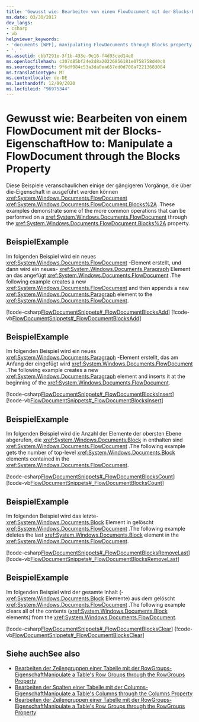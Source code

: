 ```yaml
---
title: 'Gewusst wie: Bearbeiten von einem FlowDocument mit der Blocks-Eigenschaft'
ms.date: 03/30/2017
dev_langs:
- csharp
- vb
helpviewer_keywords:
- 'documents [WPF], manipulating FlowDocuments through Blocks property [WPF], , '
- ', '
ms.assetid: cbb7291e-3f1b-433e-9e16-f4d93ced14e8
ms.openlocfilehash: c307d85bf24e2d8a20226856181e0758758d40c0
ms.sourcegitcommit: 9f6df084c53a3da0ea657ed0d708a72213683084
ms.translationtype: MT
ms.contentlocale: de-DE
ms.lasthandoff: 12/09/2020
ms.locfileid: "96975344"
---
```

# <a name="how-to-manipulate-a-flowdocument-through-the-blocks-property"></a><span data-ttu-id="e66e2-102">Gewusst wie: Bearbeiten von einem FlowDocument mit der Blocks-Eigenschaft</span><span class="sxs-lookup"><span data-stu-id="e66e2-102">How to: Manipulate a FlowDocument through the Blocks Property</span></span>
<span data-ttu-id="e66e2-103">Diese Beispiele veranschaulichen einige der gängigeren Vorgänge, die über die-Eigenschaft in ausgeführt werden können <xref:System.Windows.Documents.FlowDocument> <xref:System.Windows.Documents.FlowDocument.Blocks%2A> .</span><span class="sxs-lookup"><span data-stu-id="e66e2-103">These examples demonstrate some of the more common operations that can be performed on a <xref:System.Windows.Documents.FlowDocument> through the <xref:System.Windows.Documents.FlowDocument.Blocks%2A> property.</span></span>  
  
## <a name="example"></a><span data-ttu-id="e66e2-104">Beispiel</span><span class="sxs-lookup"><span data-stu-id="e66e2-104">Example</span></span>  
 <span data-ttu-id="e66e2-105">Im folgenden Beispiel wird ein neues <xref:System.Windows.Documents.FlowDocument> -Element erstellt, und dann wird ein neues- <xref:System.Windows.Documents.Paragraph> Element an das angefügt <xref:System.Windows.Documents.FlowDocument> .</span><span class="sxs-lookup"><span data-stu-id="e66e2-105">The following example creates a new <xref:System.Windows.Documents.FlowDocument> and then appends a new <xref:System.Windows.Documents.Paragraph> element to the <xref:System.Windows.Documents.FlowDocument>.</span></span>  
  
 [!code-csharp[FlowDocumentSnippets#_FlowDocumentBlocksAdd](~/samples/snippets/csharp/VS_Snippets_Wpf/FlowDocumentSnippets/CSharp/Window1.xaml.cs#_flowdocumentblocksadd)]
 [!code-vb[FlowDocumentSnippets#_FlowDocumentBlocksAdd](~/samples/snippets/visualbasic/VS_Snippets_Wpf/FlowDocumentSnippets/visualbasic/window1.xaml.vb#_flowdocumentblocksadd)]  
  
## <a name="example"></a><span data-ttu-id="e66e2-106">Beispiel</span><span class="sxs-lookup"><span data-stu-id="e66e2-106">Example</span></span>  
 <span data-ttu-id="e66e2-107">Im folgenden Beispiel wird ein neues <xref:System.Windows.Documents.Paragraph> -Element erstellt, das am Anfang der eingefügt wird <xref:System.Windows.Documents.FlowDocument> .</span><span class="sxs-lookup"><span data-stu-id="e66e2-107">The following example creates a new <xref:System.Windows.Documents.Paragraph> element and inserts it at the beginning of the <xref:System.Windows.Documents.FlowDocument>.</span></span>  
  
 [!code-csharp[FlowDocumentSnippets#_FlowDocumentBlocksInsert](~/samples/snippets/csharp/VS_Snippets_Wpf/FlowDocumentSnippets/CSharp/Window1.xaml.cs#_flowdocumentblocksinsert)]
 [!code-vb[FlowDocumentSnippets#_FlowDocumentBlocksInsert](~/samples/snippets/visualbasic/VS_Snippets_Wpf/FlowDocumentSnippets/visualbasic/window1.xaml.vb#_flowdocumentblocksinsert)]  
  
## <a name="example"></a><span data-ttu-id="e66e2-108">Beispiel</span><span class="sxs-lookup"><span data-stu-id="e66e2-108">Example</span></span>  
 <span data-ttu-id="e66e2-109">Im folgenden Beispiel wird die Anzahl der Elemente der obersten Ebene abgerufen, die <xref:System.Windows.Documents.Block> in enthalten sind <xref:System.Windows.Documents.FlowDocument> .</span><span class="sxs-lookup"><span data-stu-id="e66e2-109">The following example gets the number of top-level <xref:System.Windows.Documents.Block> elements contained in the <xref:System.Windows.Documents.FlowDocument>.</span></span>  
  
 [!code-csharp[FlowDocumentSnippets#_FlowDocumentBlocksCount](~/samples/snippets/csharp/VS_Snippets_Wpf/FlowDocumentSnippets/CSharp/Window1.xaml.cs#_flowdocumentblockscount)]
 [!code-vb[FlowDocumentSnippets#_FlowDocumentBlocksCount](~/samples/snippets/visualbasic/VS_Snippets_Wpf/FlowDocumentSnippets/visualbasic/window1.xaml.vb#_flowdocumentblockscount)]  
  
## <a name="example"></a><span data-ttu-id="e66e2-110">Beispiel</span><span class="sxs-lookup"><span data-stu-id="e66e2-110">Example</span></span>  
 <span data-ttu-id="e66e2-111">Im folgenden Beispiel wird das letzte- <xref:System.Windows.Documents.Block> Element in gelöscht <xref:System.Windows.Documents.FlowDocument> .</span><span class="sxs-lookup"><span data-stu-id="e66e2-111">The following example deletes the last <xref:System.Windows.Documents.Block> element in the <xref:System.Windows.Documents.FlowDocument>.</span></span>  
  
 [!code-csharp[FlowDocumentSnippets#_FlowDocumentBlocksRemoveLast](~/samples/snippets/csharp/VS_Snippets_Wpf/FlowDocumentSnippets/CSharp/Window1.xaml.cs#_flowdocumentblocksremovelast)]
 [!code-vb[FlowDocumentSnippets#_FlowDocumentBlocksRemoveLast](~/samples/snippets/visualbasic/VS_Snippets_Wpf/FlowDocumentSnippets/visualbasic/window1.xaml.vb#_flowdocumentblocksremovelast)]  
  
## <a name="example"></a><span data-ttu-id="e66e2-112">Beispiel</span><span class="sxs-lookup"><span data-stu-id="e66e2-112">Example</span></span>  
 <span data-ttu-id="e66e2-113">Im folgenden Beispiel wird der gesamte Inhalt (- <xref:System.Windows.Documents.Block> Elemente) aus dem gelöscht <xref:System.Windows.Documents.FlowDocument> .</span><span class="sxs-lookup"><span data-stu-id="e66e2-113">The following example clears all of the contents (<xref:System.Windows.Documents.Block> elements) from the <xref:System.Windows.Documents.FlowDocument>.</span></span>  
  
 [!code-csharp[FlowDocumentSnippets#_FlowDocumentBlocksClear](~/samples/snippets/csharp/VS_Snippets_Wpf/FlowDocumentSnippets/CSharp/Window1.xaml.cs#_flowdocumentblocksclear)]
 [!code-vb[FlowDocumentSnippets#_FlowDocumentBlocksClear](~/samples/snippets/visualbasic/VS_Snippets_Wpf/FlowDocumentSnippets/visualbasic/window1.xaml.vb#_flowdocumentblocksclear)]  
  
## <a name="see-also"></a><span data-ttu-id="e66e2-114">Siehe auch</span><span class="sxs-lookup"><span data-stu-id="e66e2-114">See also</span></span>

- [<span data-ttu-id="e66e2-115">Bearbeiten der Zeilengruppen einer Tabelle mit der RowGroups-Eigenschaft</span><span class="sxs-lookup"><span data-stu-id="e66e2-115">Manipulate a Table's Row Groups through the RowGroups Property</span></span>](how-to-manipulate-table-row-groups-through-the-rowgroups-property.md)
- [<span data-ttu-id="e66e2-116">Bearbeiten der Spalten einer Tabelle mit der Columns-Eigenschaft</span><span class="sxs-lookup"><span data-stu-id="e66e2-116">Manipulate a Table's Columns through the Columns Property</span></span>](how-to-manipulate-table-columns-through-the-columns-property.md)
- [<span data-ttu-id="e66e2-117">Bearbeiten der Zeilengruppen einer Tabelle mit der RowGroups-Eigenschaft</span><span class="sxs-lookup"><span data-stu-id="e66e2-117">Manipulate a Table's Row Groups through the RowGroups Property</span></span>](how-to-manipulate-table-row-groups-through-the-rowgroups-property.md)
